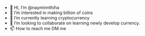 - 👋 Hi, I’m @nayminnthiha
- 👀 I’m interested in making billion of coins
- 🌱 I’m currently learning cryptocurrency
- 💞️ I’m looking to collaborate on learning newly develop currency.
- 📫 How to reach me DM me

<!---
nayminnthiha/nayminnthiha is a ✨ special ✨ repository because its `README.md` (this file) appears on your GitHub profile.
You can click the Preview link to take a look at your changes.
--->
